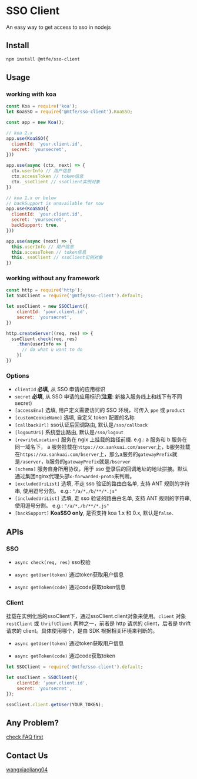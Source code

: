 SSO Client
======
An easy way to get access to sso in nodejs

## Install

```bash
npm install @mtfe/sso-client
```

## Usage

### working with koa

```javascript
const Koa = require('koa');
let KoaSSO = require('@mtfe/sso-client').KoaSSO;

const app = new Koa();

// koa 2.x
app.use(KoaSSO({
  clientId: 'your.client.id',
  secret: 'yoursecret',
}))

app.use(async (ctx, next) => {
  ctx.userInfo // 用户信息
  ctx.accessToken // token信息
  ctx._ssoClient // ssoClient实例对象
})

// koa 1.x or below
// backSupport is unavailable for now
app.use(KoaSSO({
  clientId: 'your.client.id',
  secret: 'yoursecret',
  backSupport: true,
}))

app.use(async (next) => {
  this.userInfo // 用户信息
  this.accessToken // token信息
  this._ssoClient // ssoClient实例对象
})
```

### working without any framework

```javascript
const http = require('http');
let SSOClient = require('@mtfe/sso-client').default;

let ssoClient = new SSOClient({
    clientId: 'your.client.id',
    secret: 'yoursecret',
})

http.createServer((req, res) => {
  ssoClient.check(req, res)
    .then(userInfo => {
      // do what u want to do
    })
})
```

### Options

- `clientId` **必填**, 从 SSO 申请的应用标识
- `secret` **必填**, 从 SSO 申请的应用标识(**注意**: 新接入服务线上和线下有不同 secret)
- `[accessEnv]` 选填, 用户定义需要访问的 SSO 环境，可传入 `ppe` 或 `product`
- `[customCookieName]` 选填, 自定义 token 配置的名称
- `[callbackUrl]` sso认证后回调路由, 默认是`/sso/callback`
- `[logoutUri]` 系统登出路由, 默认是`/sso/logout`
- `[rewriteLocation]` 服务在 ngix 上挂载的路径前缀. e.g.: a 服务和 b 服务在同一域名下， a 服务挂载在`https://xx.sankuai.com/aserver`上，b服务挂载在`https://xx.sankuai.com/bserver`上，那么a服务的`gatewayPrefix`就是`/aserver`，b服务的`gatewayPrefix`就是`/bserver`
- `[schema]` 服务自身所用协议，用于 sso 登录后的回调地址的地址拼接。默认通过集团nginx代理头部`x-forwarded-proto`来判断。
- `[excludedUriList]` 选填, 不走 sso 验证的路由白名单, 支持 ANT 规则的字符串, 使用逗号分割。 e.g.: `"/a/*,/b/**/*.js"`
- `[includedUriList]` 选填, 走 sso 验证的路由白名单, 支持 ANT 规则的字符串, 使用逗号分割。 e.g.: `"/a/*,/b/**/*.js"`
- `[backSupport]` **KoaSSO only**, 是否支持 koa 1.x 和 0.x, 默认是`false`.
 
## APIs

### SSO

- `async check(req, res)` sso校验

- `async getUser(token)` 通过token获取用户信息

- `async getToken(code)` 通过code获取token信息

### Client

挂载在实例化后的ssoClient下，通过ssoClient.client对象来使用。`client` 对象 `restClient` 或 `thriftClient` 两种之一，前者是 http 请求的 client，后者是 thrift 请求的 client。具体使用哪个，是由 SDK 根据相关环境来判断的。

- `async getUser(token)` 通过token获取用户信息

- `async getToken(code)` 通过code获取token

<!--
- `async getCodeByUserInfo(userInfo)` 通过用户信息获取code
  - `user` 用户mis号
  - `password` 用户密码
  - `clientId` 登陆系统的clientId
  - `[singleDevice]` 是否需要一个人只能在一台deviceType的key上去登录某个应用
  - `[deviceType]` 设备类型，如果`singleDevice=true`, 则该字段必填
  - `[loginIp]` 终端用户登录ip
 -->

```javascript
let SSOClient = require('@mtfe/sso-client').default;

let ssoClient = SSOClient({
    clientId: 'your.client.id',
    secret: 'yoursecret',
});

ssoClient.client.getUser(YOUR_TOKEN);
```
 
## Any Problem?
  
[check FAQ first](https://wiki.sankuai.com/pages/viewpage.action?pageId=1181732690#id-前端nodejsSSOClient使用介绍-About)  
  
## Contact Us

[wangxiaoliang04](https://x.sankuai.com/chat/1990611?type=chat)
